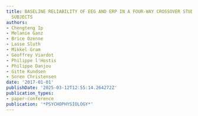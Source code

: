 ```yaml
---
title: BASELINE RELIABILITY OF EEG AND ERP IN A FOUR-WAY CROSSOVER STUDY IN HEALTHY
  SUBJECTS
authors:
- Chengteng Ip
- Melanie Ganz
- Brice Ozenne
- Lasse Sluth
- Mikkel Gram
- Geoffrey Viardot
- Philippe l'Hostis
- Philippe Danjou
- Gitte Kundsen
- Soren Christensen
date: '2017-01-01'
publishDate: '2025-03-12T12:55:14.264272Z'
publication_types:
- paper-conference
publication: '*PSYCHOPHYSIOLOGY*'
---
```

